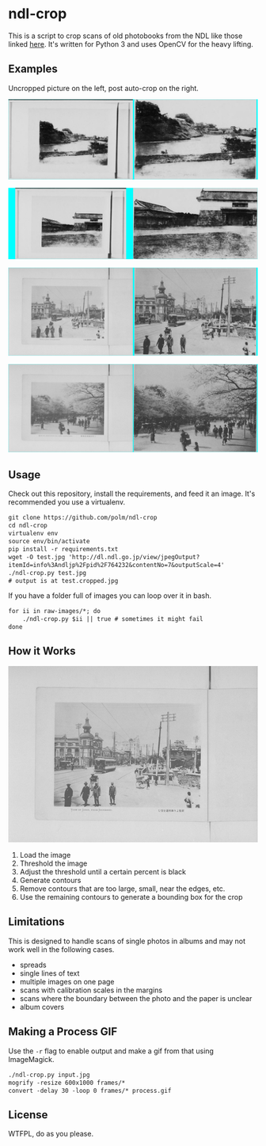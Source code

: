 # ndl-crop

This is a script to crop scans of old photobooks from the NDL like those linked
[here](http://dl.ndl.go.jp/ja/photo.html). It's written for Python 3 and uses
OpenCV for the heavy lifting.

## Examples

Uncropped picture on the left, post auto-crop on the right.

![Example 1](img/example1.jpg?raw=true)

![Example 2](img/example2.jpg?raw=true)

![Example 3](img/example3.jpg?raw=true)

![Example 4](img/example4.jpg?raw=true)

## Usage

Check out this repository, install the requirements, and feed it an image. It's
recommended you use a virtualenv.

    git clone https://github.com/polm/ndl-crop
    cd ndl-crop
    virtualenv env
    source env/bin/activate
    pip install -r requirements.txt
    wget -O test.jpg 'http://dl.ndl.go.jp/view/jpegOutput?itemId=info%3Andljp%2Fpid%2F764232&contentNo=7&outputScale=4'
    ./ndl-crop.py test.jpg
    # output is at test.cropped.jpg

If you have a folder full of images you can loop over it in bash.

    for ii in raw-images/*; do
        ./ndl-crop.py $ii || true # sometimes it might fail
    done

## How it Works

![Process GIF](img/process1.gif?raw=true)

1. Load the image
2. Threshold the image
3. Adjust the threshold until a certain percent is black
4. Generate contours
5. Remove contours that are too large, small, near the edges, etc.
6. Use the remaining contours to generate a bounding box for the crop

## Limitations

This is designed to handle scans of single photos in albums and may not work
well in the following cases.

- spreads
- single lines of text
- multiple images on one page
- scans with calibration scales in the margins
- scans where the boundary between the photo and the paper is unclear
- album covers

## Making a Process GIF

Use the `-r` flag to enable output and make a gif from that using ImageMagick.

    ./ndl-crop.py input.jpg
    mogrify -resize 600x1000 frames/*
    convert -delay 30 -loop 0 frames/* process.gif

## License

WTFPL, do as you please. 
